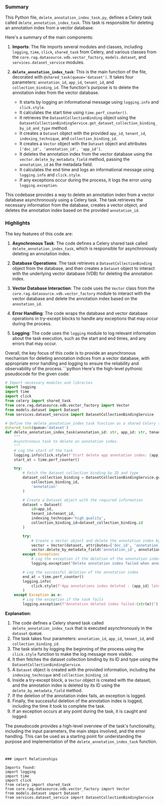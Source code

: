 

### Summary

This Python file, `delete_annotation_index_task.py`, defines a Celery task called `delete_annotation_index_task`. This task is responsible for deleting an annotation index from a vector database.

Here's a summary of the main components:

1. **Imports**: The file imports several modules and classes, including `logging`, `time`, `click`, `shared_task` from Celery, and various classes from the `core.rag.datasource.vdb.vector_factory`, `models.dataset`, and `services.dataset_service` modules.

2. **`delete_annotation_index_task`**: This is the main function of the file, decorated with `@shared_task(queue='dataset')`. It takes four parameters: `annotation_id`, `app_id`, `tenant_id`, and `collection_binding_id`. The function's purpose is to delete the annotation index from the vector database.

   - It starts by logging an informational message using `logging.info` and `click.style`.
   - It calculates the start time using `time.perf_counter()`.
   - It retrieves the `DatasetCollectionBinding` object using the `DatasetCollectionBindingService.get_dataset_collection_binding_by_id_and_type` method.
   - It creates a `Dataset` object with the provided `app_id`, `tenant_id`, `indexing_technique`, and `collection_binding_id`.
   - It creates a `Vector` object with the `Dataset` object and attributes `['doc_id', 'annotation_id', 'app_id']`.
   - It deletes the annotation index from the vector database using the `vector.delete_by_metadata_field` method, passing the `annotation_id` as the metadata field.
   - It calculates the end time and logs an informational message using `logging.info` and `click.style`.
   - If any exceptions occur during the process, it logs the error using `logging.exception`.

This codebase provides a way to delete an annotation index from a vector database asynchronously using a Celery task. The task retrieves the necessary information from the database, creates a vector object, and deletes the annotation index based on the provided `annotation_id`.

### Highlights

The key features of this code are:

1. **Asynchronous Task**: The code defines a Celery shared task called `delete_annotation_index_task`, which is responsible for asynchronously deleting an annotation index.

2. **Database Operations**: The task retrieves a `DatasetCollectionBinding` object from the database, and then creates a `Dataset` object to interact with the underlying vector database (VDB) for deleting the annotation index.

3. **Vector Database Interaction**: The code uses the `Vector` class from the `core.rag.datasource.vdb.vector_factory` module to interact with the vector database and delete the annotation index based on the `annotation_id`.

4. **Error Handling**: The code wraps the database and vector database operations in try-except blocks to handle any exceptions that may occur during the process.

5. **Logging**: The code uses the `logging` module to log relevant information about the task execution, such as the start and end times, and any errors that may occur.

Overall, the key focus of this code is to provide an asynchronous mechanism for deleting annotation indices from a vector database, with appropriate error handling and logging to ensure the reliability and observability of the process.```python
Here's the high-level pythonic pseudocode for the given code:

```python
# Import necessary modules and libraries
import logging
import time
import click
from celery import shared_task
from core.rag.datasource.vdb.vector_factory import Vector
from models.dataset import Dataset
from services.dataset_service import DatasetCollectionBindingService

# Define the delete_annotation_index_task function as a shared Celery task
@shared_task(queue='dataset')
def delete_annotation_index_task(annotation_id: str, app_id: str, tenant_id: str, collection_binding_id: str):
    """
    Asynchronous task to delete an annotation index.
    """
    # Log the start of the task
    logging.info(click.style(f'Start delete app annotation index: {app_id}', fg='green'))
    start_at = time.perf_counter()

    try:
        # Fetch the dataset collection binding by ID and type
        dataset_collection_binding = DatasetCollectionBindingService.get_dataset_collection_binding_by_id_and_type(
            collection_binding_id,
            'annotation'
        )

        # Create a Dataset object with the required information
        dataset = Dataset(
            id=app_id,
            tenant_id=tenant_id,
            indexing_technique='high_quality',
            collection_binding_id=dataset_collection_binding.id
        )

        try:
            # Create a Vector object and delete the annotation index by its ID
            vector = Vector(dataset, attributes=['doc_id', 'annotation_id', 'app_id'])
            vector.delete_by_metadata_field('annotation_id', annotation_id)
        except Exception:
            # Log the exception if the deletion of the annotation index fails
            logging.exception("Delete annotation index failed when annotation deleted.")

        # Log the successful deletion of the annotation index
        end_at = time.perf_counter()
        logging.info(
            click.style(f'App annotations index deleted : {app_id} latency: {end_at - start_at}', fg='green')
        )
    except Exception as e:
        # Log the exception if the task fails
        logging.exception(f"Annotation deleted index failed:{str(e)}")
```

**Explanation:**

1. The code defines a Celery shared task called `delete_annotation_index_task` that is executed asynchronously in the `dataset` queue.
2. The task takes four parameters: `annotation_id`, `app_id`, `tenant_id`, and `collection_binding_id`.
3. The task starts by logging the beginning of the process using the `click.style` function to make the log message more visible.
4. It then fetches the dataset collection binding by its ID and type using the `DatasetCollectionBindingService`.
5. A `Dataset` object is created with the provided information, including the `indexing_technique` and `collection_binding_id`.
6. Inside a try-except block, a `Vector` object is created with the dataset, and the annotation index is deleted by its ID using the `delete_by_metadata_field` method.
7. If the deletion of the annotation index fails, an exception is logged.
8. Finally, the successful deletion of the annotation index is logged, including the time it took to complete the task.
9. If an exception occurs at any point during the task, it is caught and logged.

The pseudocode provides a high-level overview of the task's functionality, including the input parameters, the main steps involved, and the error handling. This can be used as a starting point for understanding the purpose and implementation of the `delete_annotation_index_task` function.
```


### import Relationships

Imports found:
import logging
import time
import click
from celery import shared_task
from core.rag.datasource.vdb.vector_factory import Vector
from models.dataset import Dataset
from services.dataset_service import DatasetCollectionBindingService